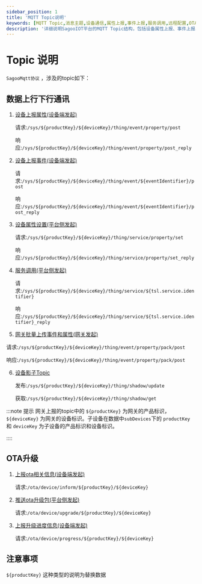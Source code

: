 ```yaml
---
sidebar_position: 1
title: 'MQTT Topic说明'
keywords: [MQTT Topic,消息主题,设备通信,属性上报,事件上报,服务调用,远程配置,OTA升级,Topic格式,通信规范]
description: '详细说明SagooIOT平台的MQTT Topic结构，包括设备属性上报、事件上报、服务调用等各类消息主题的定义和使用方法。'
---
```

# Topic 说明

`SagooMqtt协议` ，涉及的topic如下：

## 数据上行下行通讯

1. [设备上报属性(设备端发起)](mqtt_report.md#设备上报属性)

    请求:`/sys/${productKey}/${deviceKey}/thing/event/property/post`

    响应:`/sys/${productKey}/${deviceKey}/thing/event/property/post_reply`

2. [设备上报事件(设备端发起)](mqtt_report.md#设备上报事件)

    请求:`/sys/${productKey}/${deviceKey}/thing/event/${eventIdentifier}/post`

    响应:`/sys/${productKey}/${deviceKey}/thing/event/${eventIdentifier}/post_reply`

3. [设备属性设置(平台侧发起)](mqtt_report.md#设备属性设置)

    请求:`/sys/${productKey}/${deviceKey}/thing/service/property/set`

    响应:`/sys/${productKey}/${deviceKey}/thing/service/property/set_reply`

4. [服务调用(平台侧发起)](mqtt_report.md#服务调用)

    请求:`/sys/${productKey}/${deviceKey}/thing/service/${tsl.service.identifier}`

    响应:`/sys/${productKey}/${deviceKey}/thing/service/${tsl.service.identifier}_reply`

5. [网关批量上传事件和属性(网关发起)](mqtt_report.md#网关批量上传事件和属性)

  请求:`/sys/${productKey}/${deviceKey}/thing/event/property/pack/post`

  响应:`/sys/${productKey}/${deviceKey}/thing/event/property/pack/post`

6. [设备影子Topic](mqtt_shadow.md)

    发布:`/sys/${productKey}/${deviceKey}/thing/shadow/update`

    获取:`/sys/${productKey}/${deviceKey}/thing/shadow/get`


:::note 提示
网关上报的topic中的 `${productKey}` 为网关的产品标识，`${deviceKey}` 为网关的设备标识。子设备在数据中`subDevices`下的 `productKey` 和 `deviceKey` 为子设备的产品标识和设备标识。

::::
      
## OTA升级
1. [上报ota相关信息(设备端发起)](mqtt_ota.md#上报ota相关信息)

    请求:`/ota/device/inform/${productKey}/${deviceKey}`
   
2. [推送ota升级包(平台侧发起)](mqtt_ota.md#推送ota升级包)

    请求:`/ota/device/upgrade/${productKey}/${deviceKey}`
   
3. [上报升级进度信息(设备端发起)](mqtt_ota.md#上报升级进度信息)

    请求:`/ota/device/progress/${productKey}/${deviceKey}`

## 注意事项

`${productKey}` 这种类型的说明为替换数据
